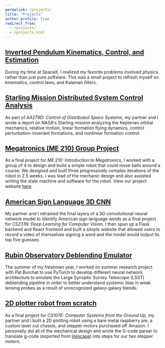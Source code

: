 ```yaml
---
permalink: /projects/
title: "Projects"
author_profile: true
redirect_from: 
  - /projects/
  - /projects.html
---
```



## [Inverted Pendulum Kinematics, Control, and Estimation](/files/inverted_pendulum/inverted_pendulm.html)

During my time at SpaceX, I realized my favorite problems involved physics rather than just pure software. This was a small project to refresh myself on kinematics, control laws, and Kalaman filters. 

## [Starling Mission Distributed System Control Analysis](https://drive.google.com/file/d/1IZp61ES1jcYmPNGCX5coH_GLsXfdG6Gs/view)

As part of *AA279D: Control of Distributed Space Systems*, my partner and I wrote a report on NASA's Starling mission analyzing the Keplerian orbital mechanics, relative motion, linear formation flying dynamics, control perturbation-invariant formations, and nonlinear formation control.

## [Megatronics (ME 210) Group Project](https://polygnomial.github.io/me210-project/)

As a final project for *ME 210: Introduction to Megatronics*, I worked with a group of 4 to design and build a simple robot that could move balls around a course. We designed and built three progressively complex iterations of the robot in 2.5 weeks. I was lead of the mechanic design and also assisted writing the state machine and software for the robot. View our project website [here](https://polygnomial.github.io/me210-project/). 

## [American Sign Language 3D CNN](https://paxtonsc.github.io/files/CS213n_project_final.pdf)

My partner and I retrained the final layers of a 3D convolutional neural network model to identify American sign language words as a final project for *CS231N: Deep Learning for Computer Vision*. I then spun up a Flask backend and React frontend and built a simple website that allowed users to record a video of themselves signing a word and the model would output its top five guesses.

## [Rubin Observatory Deblending Emulator](/files/LSSTpresentation.pdf)

The summer of my freshmen year, I worked on summer research project with Pat Burchat to use PyTorch to develop different neural network architecture to emulate the Large Synoptic Survey Telescope (LSST) deblending pipeline in order to better understand systemic bias in weak lensing probes as a result of unrecognized galaxy-galaxy blends.

## [2D plotter robot from scratch](/images/projects/cs107e.mp4)

As a final project for *CS107E: Computer Systems from the Ground Up*, my partner and I built a 2D plotting robot using a bare metal raspberry pie, a custom laser cut chassis, and stepper motors purchased off Amazon. I personally did all of the mechanical design and wrote the G-code parser to translate g-code (exported from [Inkscape](https://inkscape.org/)) into steps for our two stepper motors. 


